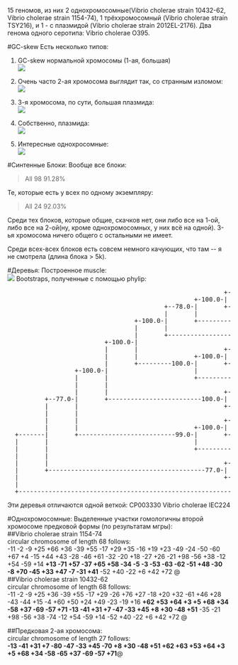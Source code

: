 15 геномов, из них 2 однохромосомные(Vibrio cholerae strain 10432-62, Vibrio cholerae strain 1154-74), 1 трёххромосомный (Vibrio cholerae strain TSY216), и 1 - с плазмидой (Vibrio cholerae strain 2012EL-2176). Два генома одного серотипа: Vibrio cholerae O395.  

#GC-skew
Есть несколько типов:  

1. GC-skew нормальной хромосомы (1-ая, большая)  
![](https://cloud.githubusercontent.com/assets/12018612/18810616/105faf88-82ac-11e6-9a46-ace57932bdc5.jpg)

2. Очень часто 2-ая хромосома выглядит так, со странным изломом:  
![](https://cloud.githubusercontent.com/assets/12018612/18810622/239c0948-82ac-11e6-88b8-20133cf9edde.jpg)

3. 3-я хромосома, по сути, большая плазмида:  
![](https://cloud.githubusercontent.com/assets/12018612/18810623/23b06622-82ac-11e6-9cb1-5360e3ac9dac.jpg)

4. Собственно, плазмида:  
![](https://cloud.githubusercontent.com/assets/12018612/18810620/2398088e-82ac-11e6-996d-8a77da9e256d.jpg)

5. Интересные однохросомные:  
![](https://cloud.githubusercontent.com/assets/12018612/18810621/239811b2-82ac-11e6-8a3e-7d91e458a933.jpg)

#Синтенные Блоки:
Вообще все блоки:
> All  98	91.28%

Те, которые есть у всех по одному экземпляру:
> All  24	92.03%

Среди тех блоков, которые общие, скачков нет, они либо все на 1-ой, либо все на 2-ой(ну, кроме однохромосомных, у них всё на одной). 3-ья хромосома ничего общего с остальными не имеет.

Среди всех-всех блоков есть совсем немного качующих, что там -- я не смотрела (длина блока > 5k).

#Деревья:
Построенное muscle:  
![](https://cloud.githubusercontent.com/assets/12018612/18814609/0b075576-832a-11e6-821d-ccca7a5e79c6.jpg)
Bootstraps, полученные с помощью phylip:  
<pre>
                                                          +-------CP003069  
                                                  +-100.0-|
                                          +--78.0-|       +-------CP007634  
                                          |       |
                                  +-100.0-|       +---------------CP001485  
                                  |       |
                                  |       +-----------------------CP000626  
                          +-100.0-|
                          |       |                       +-------CP006947  
                          |       |               +-100.0-|
                          |       +---------100.0-|       +-------CP010811  
                  +-100.0-|                       |
                  |       |                       +---------------CP010812  
                  |       |
                  |       |                               +-------AP014524  
          +--77.0-|       +-------------------------100.0-|
          |       |                                       +-------CP002555  
          |       |
          |       |                                       +-------CP001235  
          |       |                               +-100.0-|
  +-------|       +--------------------------99.0-|       +-------CP009042
  |       |                                       |
  |       |                                       +---------------CP003330
  |       |
  |       |                                               +-------AE003852
  |       +------------------------------------------77.0-|
  |                                                       +-------CP007653
  |
  +---------------------------------------------------------------CP001233
</pre>

Эти деревья отличаются одной веткой: CP003330 Vibrio cholerae IEC224


#Однохромосомные:
Выделенные участки гомологичны второй хромосоме предковой формы (по результатам мгры):  
##Vibrio cholerae strain 1154-74  
circular chromosome of length 68 follows:  
-11 -2 -9 +25 +66 +36 -39 +55 -17 +29 +35 -16 +19 +23 -49 -24 -50 -60 +67 +4 -15 +44 +43 -28 -46 +61 -32 -20 +18 -27 +26 -21 +98 -56 +38 -12 +54 -59 +14 **+13 -71 +57 -37 +65 +58 -34 -5 -3 -53 -63 -62 -51 +48 -30 -8 +70 -45 +33 +47 -7 -31 +41** -52 +40 -22 +6 +42 +72 @  
##Vibrio cholerae strain 10432-62  
circular chromosome of length 68 follows:  
-11 -2 -9 +25 +36 -39 +55 -17 +29 -26 +76 +27 -18 +20 +32 -61 +46 +28 -43 -44 +15 -4 +60 +50 +24 +49 -23 -19 +16 **+62 +53 +64 +3 +5 +68 +34 -58 +37 -69 -57 +71 -13 -41 +31 +7 -47 -33 +45 +8 +30 -48 +51** -35 -21 +98 -56 +38 -74 -12 +54 -59 +14 -52 +40 -22 +6 +42 +72 @  

##Предковая 2-ая хромосома:  
circular chromosome of length 27 follows:  
**-13 -41 +31 +7 -80 -47 -33 +45 -70 +8 +30 -48 +51 +62 +63 +53 +64 +3 +5 +68 +34 -58 -65 +37 -69 -57 +71**@  




